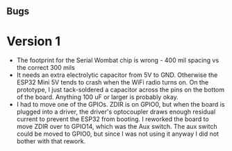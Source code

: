 ## Bugs

# Version 1

- The footprint for the Serial Wombat chip is wrong - 400 mil spacing vs the correct 300 mils
- It needs an extra electrolytic capacitor from 5V to GND.  Otherwise the ESP32 Mini 5V tends to crash when the WiFi radio turns on.  On the prototype, I just tack-soldered a capacitor across the pins on the bottom of the board.  Anything 100 uF or larger is probably okay.
- I had to move one of the GPIOs.  ZDIR is on GPIO0, but when the board is plugged into a driver, the driver's optocoupler draws enough residual current to prevent the ESP32 from booting.  I reworked the board to move ZDIR over to GPIO14, which was the Aux switch.  The aux switch could be moved to GPIO0, but since I was not using it anyway I did not bother with that rework.
